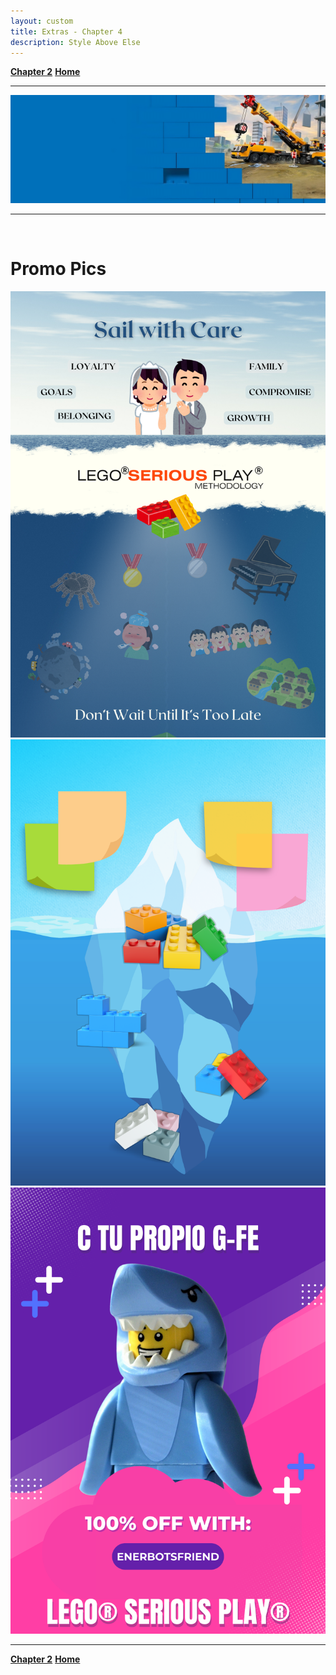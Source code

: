 ```yaml
---
layout: custom
title: Extras - Chapter 4
description: Style Above Else
---
```


<div class="nav-buttons">
  <a href="/pages/lsp-chapter-3" class="custom-button right"><strong>Chapter 2</strong></a>
  <a href="/pages/lsp" class="custom-button left"><strong>Home</strong></a>
</div>

---

<img class="myImg" src="../images/headers/blue-under-construction.png" alt="blue-under-construction" style="cursor: pointer;">

---

<br>

# Promo Pics

<img class="myImg" src="../images/lsp/custom/marriage.png" alt="marriage" style="cursor: pointer;">

<br>

<img class="myImg" src="../images/lsp/custom/iceberg.png" alt="iceberg" style="cursor: pointer;">

<br>

<img class="myImg" src="../images/lsp/custom/meme-shark.png" alt="meme-shark" style="cursor: pointer;">

<br>

---

<div class="nav-buttons">
  <a href="/pages/lsp-chapter-2" class="custom-button right"><strong>Chapter 2</strong></a>
  <a href="/pages/lsp" class="custom-button left"><strong>Home</strong></a>
</div>
